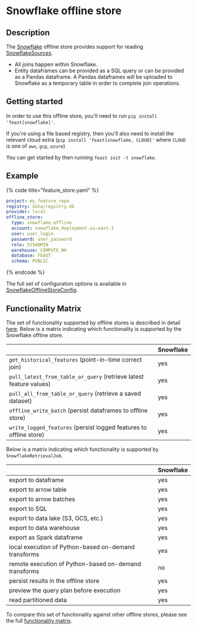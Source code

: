 # Snowflake offline store

## Description

The [Snowflake](https://trial.snowflake.com) offline store provides support for reading [SnowflakeSources](../data-sources/snowflake.md).
* All joins happen within Snowflake.
* Entity dataframes can be provided as a SQL query or can be provided as a Pandas dataframe. A Pandas dataframes will be uploaded to Snowflake as a temporary table in order to complete join operations.

## Getting started
In order to use this offline store, you'll need to run `pip install 'feast[snowflake]'`.

If you're using a file based registry, then you'll also need to install the relevant cloud extra (`pip install 'feast[snowflake, CLOUD]'` where `CLOUD` is one of `aws`, `gcp`, `azure`)

You can get started by then running `feast init -t snowflake`.

## Example

{% code title="feature_store.yaml" %}
```yaml
project: my_feature_repo
registry: data/registry.db
provider: local
offline_store:
  type: snowflake.offline
  account: snowflake_deployment.us-east-1
  user: user_login
  password: user_password
  role: SYSADMIN
  warehouse: COMPUTE_WH
  database: FEAST
  schema: PUBLIC
```
{% endcode %}

The full set of configuration options is available in [SnowflakeOfflineStoreConfig](https://rtd.feast.dev/en/latest/#feast.infra.offline_stores.snowflake.SnowflakeOfflineStoreConfig).

## Functionality Matrix

The set of functionality supported by offline stores is described in detail [here](overview.md#functionality).
Below is a matrix indicating which functionality is supported by the Snowflake offline store.

|                                                                    | Snowflake |
| :----------------------------------------------------------------- | :-------- |
| `get_historical_features` (point-in-time correct join)             | yes       |
| `pull_latest_from_table_or_query` (retrieve latest feature values) | yes       |
| `pull_all_from_table_or_query` (retrieve a saved dataset)          | yes       |
| `offline_write_batch` (persist dataframes to offline store)        | yes       |
| `write_logged_features` (persist logged features to offline store) | yes       |

Below is a matrix indicating which functionality is supported by `SnowflakeRetrievalJob`.

|                                                       | Snowflake |
| ----------------------------------------------------- | --------- |
| export to dataframe                                   | yes       |
| export to arrow table                                 | yes       |
| export to arrow batches                               | yes        |
| export to SQL                                         | yes       |
| export to data lake (S3, GCS, etc.)                   | yes       |
| export to data warehouse                              | yes       |
| export as Spark dataframe                             | yes       |
| local execution of Python-based on-demand transforms  | yes       |
| remote execution of Python-based on-demand transforms | no        |
| persist results in the offline store                  | yes       |
| preview the query plan before execution               | yes       |
| read partitioned data                                 | yes       |

To compare this set of functionality against other offline stores, please see the full [functionality matrix](overview.md#functionality-matrix).

